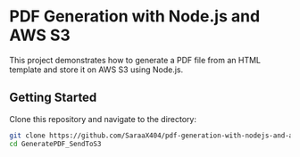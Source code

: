 # PDF Generation with Node.js and AWS S3

This project demonstrates how to generate a PDF file from an HTML template and store it on AWS S3 using Node.js.

## Getting Started

Clone this repository and navigate to the directory:

```bash
git clone https://github.com/SaraaX404/pdf-generation-with-nodejs-and-aws-s3.git
cd GeneratePDF_SendToS3

